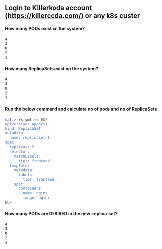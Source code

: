 ## Login to Killerkoda account (https://killercoda.com/) or any k8s custer
#### How many PODs exist on the system?
```sh
4
3
0
2
1
```
#### How many ReplicaSets exist on the system?
```sh
4
3
0
2
1
```
#### Run the below command and calculate no of pods and no of ReplicaSets
```sh
cat > rs.yml << EOF
apiVersion: apps/v1
kind: ReplicaSet
metadata:
  name: replicaset-1
spec:
  replicas: 2
  selector:
    matchLabels:
      tier: frontend
  template:
    metadata:
      labels:
        tier: frontend
    spec:
      containers:
      - name: nginx
        image: nginx
EOF
```

#### How many PODs are DESIRED in the new-replica-set?
```sh
4
3
0
2
1
```
